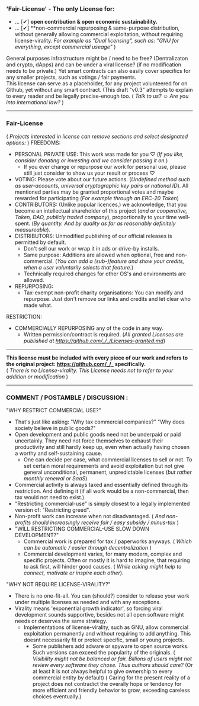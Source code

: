 ### 'Fair-License' - The only License for:
- ... [✔] **open contribution & open economic sustainability.**
- ... [✔] **non-commercial repurposing & same-purpose distribution, <br> without generally allowing commercial exploitation, without requiring license-virality. <i> For example as "Dual licensing", such as: "GNU for everything, except commercial useage" </i> ) 

General purposes infrastructure might be / need to be free? (Dentralizaton and crypto, dApps) and can be under a viral license? (if no modification needs to be private.)
Yet smart contracts can also easily cover specifics for any smaller projects, such as votings / fair payments.  
This license can serve as a placeholder, for any project volunteered for on Github, yet without any smart contract. 
(This draft "v0.3" attempts to explain to every reader and be legally precise-enough too. ( _Talk to us? ☺ Are you into international law?_ )

----

### Fair-License
( <i> Projects interested in license can remove sections and select designated options: </i> )
FREEDOMS: 
  - PERSONAL PRIVATE USE: This work was made for you ♡ (_If you like, consider donating or investing and we consider passing it on._)
    - If you ever change or repurpose our work for personal use, please still just consider to show us your result or process ♡
  - VOTING: Please vote about our future actions. (_Undefined method such as user-accounts, universal cryptographic key pairs or national ID_). All mentioned parties may be granted proportional votes and maybe rewarded for participating (_For example through an ERC-20 Token_)
  - CONTRIBUTORS: (Unlike popular licences,) we acknowledge, that you become an intellectual shareholder of this project (_and or cooperative, Token, DAO, publicly traded company_),  proportionally to your time well-spent. (_By quantity. And by quality as far as reasonably definitely measureable_).
  - DISTRIBUTORS: Unmodified publishing of our official releases is permitted by default.  
    - Don't sell our work or wrap it in ads or drive-by installs.
    - Same purpose: Additions are allowed when optional, free and non-commercial. (_You can add a (sub-)feature and show your credits, when a user voluntarily selects that feature._)   
    - Technically required changes for other OS's and environments are allowed.      
  - REPURPOSING:  
    - Tax-exempt non-profit charity organisations: You can modify and repurpose. Just don't remove our links and credits and let clear who made what.

RESTRICTION: 
  - COMMERCIALLY REPURPOSING any of the code in any way.
    - Written permission/contract is required. (_All granted Licenses are published at https://github.com/_/_/Licenses-granted.md_)

-----

**This license must be included with every piece of our work and refers to the original project: https://github.com/_/_ specifically.**  
( _There is no License-virality. This License needs not to refer to your addition or modification_ ) 

----

### COMMENT / POSTAMBLE / DISCUSSION :

"WHY RESTRICT COMMERCIAL USE?" 
- That's just like asking: "Why tax commercial companies?" "Why does society believe in public goods?" 
- Open development and public goods need not be underpaid or paid uncertainly. They need not force themselves to exhaust their productivity and still hardly keep up, even when actually having chosen a worthy and self-sustaining cause.
   - One can decide per case, what commercial licenses to sell or not. To set certain moral requirements and avoid exploitation but not give general unconditional, permanent, unpredictable licenses (_but rather monthly renewal or SaaS_)
- Commercial activity is always taxed and essentially defined through its restriction. And defining it (if all work would be a non-commercial, then tax would not need to exist.)
- "Restricting commercial-use" is simply closest to a legally implemented version of: "Restricting greed". 
- Non-profit work can increase when not disadvantaged. ( _And non-profits should increasingly receive fair / easy subsidy / minus-tax_ )  
- "WILL RESTRICTING COMMERCIAL-USE SLOW DOWN DEVELOPMENT?"
  - Commercial work is prepared for tax / paperworks anyways. ( _Which can be automatic / easier through decentralization_ )
  - Commercial development varies, for many modern, complex and specific projects. Often or mostly it is hard to imagine, that requiring to ask first, will hinder good causes. ( _While asking might help to connect, motivate or inspire each other_).

"WHY NOT REQUIRE LICENSE-VIRALITY?" 
 - There is no one-fit-all. You can (should?) consider to release your work under multiple licenses as needed and with any exceptions.
 - Virality means 'exponential growth indicator', so forcing viral development sounds supportive, besides not all open software might needs or deserves the same strategy.
   - Implementations of license-virality, such as GNU, allow commercial exploitation permanently and without requiring to add anything. This doesnt necessarily fit or protect specific, small or young projects.
     - Some publishers add adware or spyware to open source works. Such versions can exceed the popularity of the originals. ( _Visibility might not be balanced or fair. Billions of users might not review every software they chose. Thus authors should care?_ (Or at least it is not always helpful to give ownership to every commercial entity by default) ( Caring for the present reality of a project does not contradict the overally hope or tendency for more efficient and friendly behavior to grow, exceeding careless choices eventually.)
